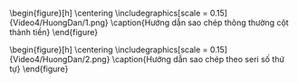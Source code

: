
\begin{figure}[h]
    \centering
    \includegraphics[scale = 0.15]{Video4/HuongDan/1.png}
    \caption{Hướng dẫn sao chép thông thường cột thành tiền}
\end{figure}



\begin{figure}[h]
    \centering
    \includegraphics[scale = 0.15]{Video4/HuongDan/2.png}
    \caption{Hướng dẫn sao chép theo seri số thứ tự}
\end{figure}







  <!-- copy paste công thức		 -->
  <!-- copy paste định dạng		 -->

  <!-- copy paste giá trị		 -->

  <!-- copy paste ngang->dọc		 -->

  <!-- copy paste dạng ảnh		 -->

  <!-- copy paste từ nguồn khác		 -->

  <!-- Trong video này, Bạn sẽ học Excel với các thao tác:
  - Sao chép công thức (copy paste formular excel)
  - Sao chép định dạng (copy paste format excel)
  - Sao chép giá trị (copy paste value excel)
  - Xoay bảng sử dụng sao chép (transpose excel)
  - Sao chép dữ liệu bảng thành dạng ảnh (copy paste table as picture)
  - Sao chép dữ liệu từ nguồn khác *VD:web) vào Excel (copy from other sources to excel)
  - paste special in excel
  - copy trong excel
  - paste trong excel
  - copy and paste in excel
  - cách copy trong excel
  - paste trong excel chỉ ra định dạng text -->